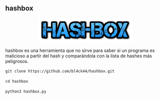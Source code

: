 ## hashbox

<p align="center">
<img src="Logotipo.png" width="300px">
</p>

hashbox es una herramienta que no sirve para saber si un programa es malicioso a partir del hash y comparándola con la lista de hashes más peligrosos.

```
git clone https://github.com/bl4ck44/hashbox.git

cd hashbox

python3 hashbox.py
```